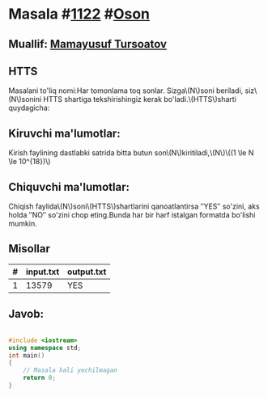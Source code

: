 
<h1>Masala #<a href="https://robocontest.uz/tasks/1122">1122</a> #<a href="https://robocontest.uz/tasks?category=1">Oson</a></h1>
<h2> Muallif: <a href="https://robocontest.uz/profile/tursoatov_mamayusuf">Mamayusuf Tursoatov</a></h2>
<h2>HTTS</h2>
<p>Masalani to'liq nomi:Har tomonlama toq sonlar.
Sizga\(N\)soni beriladi, siz\(N\)sonini HTTS shartiga tekshirishingiz kerak bo'ladi.\(HTTS\)sharti quydagicha:</p>
<h2>Kiruvchi ma'lumotlar:</h2>
<p>Kirish faylining dastlabki satrida bitta butun son\(N\)kiritiladi,\(N\)\((1 \le N \le 10^{18})\)</p>
<h2>Chiquvchi ma'lumotlar:</h2>
<p>Chiqish faylida\(N\)soni\(HTTS\)shartlarini qanoatlantirsa ″YES″ so'zini, aks holda ″NO″ so'zini chop eting.Bunda har bir harf istalgan formatda bo'lishi mumkin.</p>
<h2>Misollar</h2>
<table>
    <thead>
        <tr>
            <th>#</th>
            <th>input.txt</th>
            <th>output.txt</th>
        </tr>
    </thead>
    <tbody>
            <tr>
                <td>1</td>
                <td>13579</td>
                <td>YES</td>
            </tr>
    </tbody>
    </table>
    
<h2>Javob:</h2>

######
```cpp
#include <iostream>
using namespace std;
int main()
{
    // Masala hali yechilmagan
    return 0;
}
```

